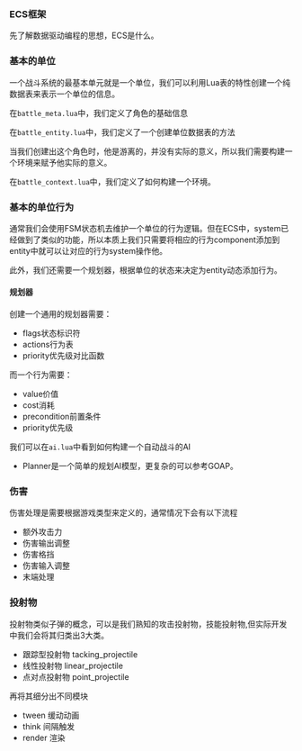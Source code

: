 ### ECS框架
先了解数据驱动编程的思想，ECS是什么。

### 基本的单位
一个战斗系统的最基本单元就是一个单位，我们可以利用Lua表的特性创建一个纯数据表来表示一个单位的信息。

在`battle_meta.lua`中，我们定义了角色的基础信息

在`battle_entity.lua`中，我们定义了一个创建单位数据表的方法

当我们创建出这个角色时，他是游离的，并没有实际的意义，所以我们需要构建一个环境来赋予他实际的意义。

在`battle_context.lua`中，我们定义了如何构建一个环境。

### 基本的单位行为
通常我们会使用FSM状态机去维护一个单位的行为逻辑。但在ECS中，system已经做到了类似的功能，所以本质上我们只需要将相应的行为component添加到entity中就可以让对应的行为system操作他。

此外，我们还需要一个规划器，根据单位的状态来决定为entity动态添加行为。

#### 规划器
创建一个通用的规划器需要：

- flags状态标识符
- actions行为表
- priority优先级对比函数

而一个行为需要：

- value价值
- cost消耗
- precondition前置条件
- priority优先级

我们可以在`ai.lua`中看到如何构建一个自动战斗的AI

* Planner是一个简单的规划AI模型，更复杂的可以参考GOAP。

### 伤害
伤害处理是需要根据游戏类型来定义的，通常情况下会有以下流程

- 额外攻击力
- 伤害输出调整
- 伤害格挡
- 伤害输入调整
- 末端处理

### 投射物
投射物类似子弹的概念，可以是我们熟知的攻击投射物，技能投射物,但实际开发中我们会将其归类出3大类。

- 跟踪型投射物 tacking_projectile
- 线性投射物 linear_projectile
- 点对点投射物 point_projectile 

再将其细分出不同模块
- tween 缓动动画
- think 间隔触发
- render 渲染